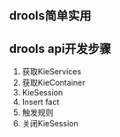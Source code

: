 ## drools简单实用

## drools api开发步骤

1. 获取KieServices
2. 获取KieContainer
3. KieSession
4. Insert fact
5. 触发规则
6. 关闭KieSession

